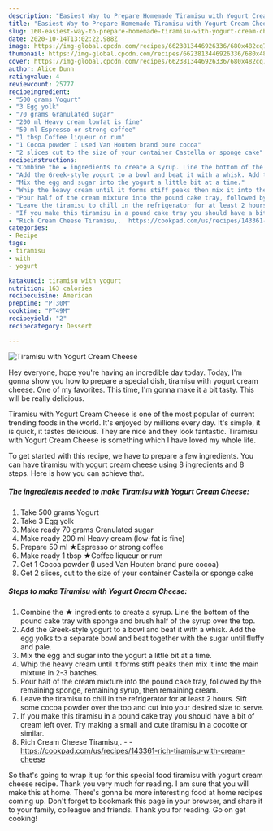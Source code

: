 ```yaml
---
description: "Easiest Way to Prepare Homemade Tiramisu with Yogurt Cream Cheese"
title: "Easiest Way to Prepare Homemade Tiramisu with Yogurt Cream Cheese"
slug: 160-easiest-way-to-prepare-homemade-tiramisu-with-yogurt-cream-cheese
date: 2020-10-14T13:02:22.988Z
image: https://img-global.cpcdn.com/recipes/6623813446926336/680x482cq70/tiramisu-with-yogurt-cream-cheese-recipe-main-photo.jpg
thumbnail: https://img-global.cpcdn.com/recipes/6623813446926336/680x482cq70/tiramisu-with-yogurt-cream-cheese-recipe-main-photo.jpg
cover: https://img-global.cpcdn.com/recipes/6623813446926336/680x482cq70/tiramisu-with-yogurt-cream-cheese-recipe-main-photo.jpg
author: Alice Dunn
ratingvalue: 4
reviewcount: 25777
recipeingredient:
- "500 grams Yogurt"
- "3 Egg yolk"
- "70 grams Granulated sugar"
- "200 ml Heavy cream lowfat is fine"
- "50 ml Espresso or strong coffee"
- "1 tbsp Coffee liqueur or rum"
- "1 Cocoa powder I used Van Houten brand pure cocoa"
- "2 slices cut to the size of your container Castella or sponge cake"
recipeinstructions:
- "Combine the ★ ingredients to create a syrup. Line the bottom of the pound cake tray with sponge and brush half of the syrup over the top."
- "Add the Greek-style yogurt to a bowl and beat it with a whisk. Add the egg yolks to a separate bowl and beat together with the sugar until fluffy and pale."
- "Mix the egg and sugar into the yogurt a little bit at a time."
- "Whip the heavy cream until it forms stiff peaks then mix it into the main mixture in 2-3 batches."
- "Pour half of the cream mixture into the pound cake tray, followed by the remaining sponge, remaining syrup, then remaining cream."
- "Leave the tiramisu to chill in the refrigerator for at least 2 hours. Sift some cocoa powder over the top and cut into your desired size to serve."
- "If you make this tiramisu in a pound cake tray you should have a bit of cream left over. Try making a small and cute tiramisu in a cocotte or similar."
- "Rich Cream Cheese Tiramisu,.  https://cookpad.com/us/recipes/143361-rich-tiramisu-with-cream-cheese"
categories:
- Recipe
tags:
- tiramisu
- with
- yogurt

katakunci: tiramisu with yogurt 
nutrition: 163 calories
recipecuisine: American
preptime: "PT30M"
cooktime: "PT49M"
recipeyield: "2"
recipecategory: Dessert

---
```



![Tiramisu with Yogurt Cream Cheese](https://img-global.cpcdn.com/recipes/6623813446926336/680x482cq70/tiramisu-with-yogurt-cream-cheese-recipe-main-photo.jpg)

Hey everyone, hope you're having an incredible day today. Today, I'm gonna show you how to prepare a special dish, tiramisu with yogurt cream cheese. One of my favorites. This time, I'm gonna make it a bit tasty. This will be really delicious.



Tiramisu with Yogurt Cream Cheese is one of the most popular of current trending foods in the world. It's enjoyed by millions every day. It's simple, it is quick, it tastes delicious. They are nice and they look fantastic. Tiramisu with Yogurt Cream Cheese is something which I have loved my whole life.


To get started with this recipe, we have to prepare a few ingredients. You can have tiramisu with yogurt cream cheese using 8 ingredients and 8 steps. Here is how you can achieve that.

<!--inarticleads1-->

##### The ingredients needed to make Tiramisu with Yogurt Cream Cheese:

1. Take 500 grams Yogurt
1. Take 3 Egg yolk
1. Make ready 70 grams Granulated sugar
1. Make ready 200 ml Heavy cream (low-fat is fine)
1. Prepare 50 ml ★Espresso or strong coffee
1. Make ready 1 tbsp ★Coffee liqueur or rum
1. Get 1 Cocoa powder (I used Van Houten brand pure cocoa)
1. Get 2 slices, cut to the size of your container Castella or sponge cake




<!--inarticleads2-->

##### Steps to make Tiramisu with Yogurt Cream Cheese:

1. Combine the ★ ingredients to create a syrup. Line the bottom of the pound cake tray with sponge and brush half of the syrup over the top.
1. Add the Greek-style yogurt to a bowl and beat it with a whisk. Add the egg yolks to a separate bowl and beat together with the sugar until fluffy and pale.
1. Mix the egg and sugar into the yogurt a little bit at a time.
1. Whip the heavy cream until it forms stiff peaks then mix it into the main mixture in 2-3 batches.
1. Pour half of the cream mixture into the pound cake tray, followed by the remaining sponge, remaining syrup, then remaining cream.
1. Leave the tiramisu to chill in the refrigerator for at least 2 hours. Sift some cocoa powder over the top and cut into your desired size to serve.
1. If you make this tiramisu in a pound cake tray you should have a bit of cream left over. Try making a small and cute tiramisu in a cocotte or similar.
1. Rich Cream Cheese Tiramisu,. -  - https://cookpad.com/us/recipes/143361-rich-tiramisu-with-cream-cheese




So that's going to wrap it up for this special food tiramisu with yogurt cream cheese recipe. Thank you very much for reading. I am sure that you will make this at home. There's gonna be more interesting food at home recipes coming up. Don't forget to bookmark this page in your browser, and share it to your family, colleague and friends. Thank you for reading. Go on get cooking!
